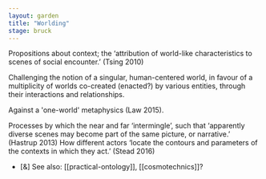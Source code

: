 ```yaml
---  
layout: garden
title: "Worlding"
stage: bruck
---
```


Propositions about context; the ‘attribution of world-like characteristics to scenes of social encounter.’ (Tsing 2010)

Challenging the notion of a singular, human-centered world, in favour of a multiplicity of worlds co-created (enacted?) by various entities, through their interactions and relationships.

Against a 'one-world' metaphysics (Law 2015).

Processes by which the near and far ‘intermingle’, such that ‘apparently diverse scenes may become part of the same picture, or narrative.’ (Hastrup 2013) How different actors ‘locate the contours and parameters of the contexts in which they act.’ (Stead 2016)

- [&] See also: [[practical-ontology]], [[cosmotechnics]]?